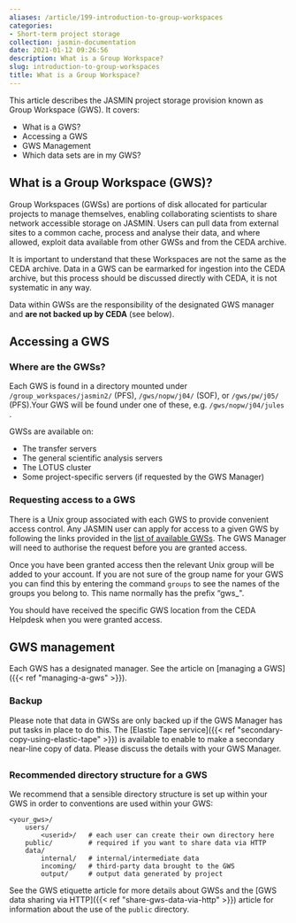 ```yaml
---
aliases: /article/199-introduction-to-group-workspaces
categories:
- Short-term project storage
collection: jasmin-documentation
date: 2021-01-12 09:26:56
description: What is a Group Workspace?
slug: introduction-to-group-workspaces
title: What is a Group Workspace?
---
```


This article describes the JASMIN project storage provision known as Group
Workspace (GWS). It covers:

  * What is a GWS?
  * Accessing a GWS
  * GWS Management
  * Which data sets are in my GWS?

## What is a Group Workspace (GWS)?

Group Workspaces (GWSs) are portions of disk allocated for particular projects
to manage themselves, enabling collaborating scientists to share network
accessible storage on JASMIN. Users can pull data from external sites to a
common cache, process and analyse their data, and where allowed, exploit data
available from other GWSs and from the CEDA archive.

It is important to understand that these Workspaces are not the same as the
CEDA archive. Data in a GWS can be earmarked for ingestion into the CEDA
archive, but this process should be discussed directly with CEDA, it is not
systematic in any way.

Data within GWSs are the responsibility of the designated GWS manager and
**are not backed up by CEDA** (see below).

## Accessing a GWS

### Where are the GWSs?

Each GWS is found in a directory mounted under `/group_workspaces/jasmin2/`
(PFS), `/gws/nopw/j04/` (SOF), or `/gws/pw/j05/` (PFS).Your GWS will be found
under one of these, e.g. `/gws/nopw/j04/jules` .

GWSs are available on:

  * The transfer servers
  * The general scientific analysis servers
  * The LOTUS cluster
  * Some project-specific servers (if requested by the GWS Manager)

### Requesting access to a GWS

There is a Unix group associated with each GWS to provide convenient access
control. Any JASMIN user can apply for access to a given GWS by following the
links provided in the [list of available
GWSs](https://accounts.jasmin.ac.uk/services/group_workspaces/). The GWS
Manager will need to authorise the request before you are granted access.

Once you have been granted access then the relevant Unix group will be added
to your account. If you are not sure of the group name for your GWS you can
find this by entering the command `groups` to see the names of the groups you
belong to. This name normally has the prefix “gws_".

You should have received the specific GWS location from the CEDA Helpdesk when
you were granted access.

##

## GWS management

Each GWS has a designated manager. See the article on 
[managing a GWS]({{< ref "managing-a-gws" >}}).

### Backup

Please note that data in GWSs are only backed up if the GWS Manager has put
tasks in place to do this. The 
[Elastic Tape service]({{< ref "secondary-copy-using-elastic-tape" >}}) is available to enable to  make a secondary near-line copy of data. Please discuss the details with your GWS Manager.

##

### Recommended directory structure for a GWS

We recommend that a sensible directory structure is set up within your GWS in
order to conventions are used within your GWS:

    
```
<your_gws>/
    users/
        <userid>/   # each user can create their own directory here
    public/         # required if you want to share data via HTTP
    data/
        internal/   # internal/intermediate data
        incoming/   # third-party data brought to the GWS
        output/     # output data generated by project
```

See the GWS etiquette article for more details about GWSs and the [GWS data
sharing via HTTP]({{< ref "share-gws-data-via-http" >}}) article for
information about the use of the `public` directory.


